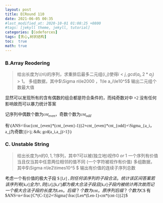 ```yaml
---
layout: post
title: ECRound 110
date: 2021-06-05 00:35
#last_modified_at: 2020-10-01 01:08:25 +0800
#tags: [jekyll theme, jekyll, tutorial]
categories: [Codeforces]
tags: [贪心,树状结构]
toc:  true
math: true
---
```

### B.Array Reodering
>给出长度为\\\(n\\\)的序列，求重排后最多二元组$(i,j)$使得$i<j,gcd(a_i,2*a_j)>1$。
>多组数据，其中$\Sigma n\le2000 $，$1\le a_i\le10^5$
>输出二元组个数最大值

<font face="楷体" >
显然可以发现所有的含有偶数的组合都是符合条件的，而纯奇数对中 ×2 没有任何影响故而可以暴力统计答案

记序列中偶数个数为$cnt_{even}$，奇数个数为$cnt_{odd}$

有\\\(ANS=\frac{cnt_{even}*(cnt_{even}-1)}2+cnt_{even}*cnt_{odd}+\Sigma_{a_i，a_j为奇数}[i<j\; \&\&\; gcd(a_i,a_j)>1]\\\)
</font>

### C. Unstable String
>给出长度为$n$的$0,1,?$序列，其中$?$可以被(独立地)视作$0 \;or\;1$
>一个序列有价值当且仅当其中任意两位相邻的值不同  (一个字符被视作有价值)
>多组数据，其中$\Sigma n\le2\times10^5 $
>输出有价值的连续子序列总数

<font face="楷体" >

考虑一个有价值的极大子段 $ [l,r] $,则任何该序列的子段合法，统计该区间答案
若该序列有$[k,r]$全为?,则$[l,r],[k,r']$都为极大合法子段且$[k,r]$子段内被统计两次
故而记一个极大合法子段的长度为$Len$，后缀？个数为$cnt$，原序列后缀？个数为$C$
有$ANS=n+\frac{C*(C-1)}2+\Sigma{\frac{Len*(Len-1)-cnt*(cnt-1)}2}$
</font>